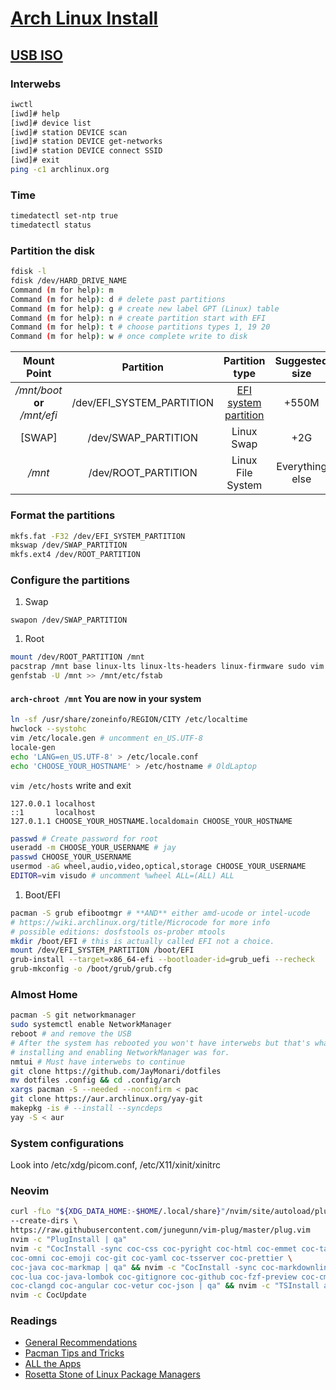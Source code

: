 # [Arch Linux Install](https://wiki.archlinux.org/index.php/Installation_guide)

## [USB ISO](https://wiki.archlinux.org/title/USB_flash_installation_medium)

### Interwebs

```sh
iwctl
[iwd]# help
[iwd]# device list
[iwd]# station DEVICE scan
[iwd]# station DEVICE get-networks
[iwd]# station DEVICE connect SSID
[iwd]# exit
ping -c1 archlinux.org
```

### Time

```sh
timedatectl set-ntp true
timedatectl status
```

### Partition the disk

```sh
fdisk -l
fdisk /dev/HARD_DRIVE_NAME
Command (m for help): m
Command (m for help): d # delete past partitions
Command (m for help): g # create new label GPT (Linux) table
Command (m for help): n # create partition start with EFI
Command (m for help): t # choose partitions types 1, 19 20
Command (m for help): w # once complete write to disk
```

| Mount Point | Partition | Partition type | Suggested size |
|:-:|:-:|:-:|:-:|
| */mnt/boot* **or** */mnt/efi* | /dev/EFI_SYSTEM_PARTITION | [EFI system partition](https://wiki.archlinux.org/index.php/EFI_system_partition) | +550M |
| [SWAP] | /dev/SWAP_PARTITION | Linux Swap | +2G |
| */mnt* | /dev/ROOT_PARTITION | Linux File System | Everything else |

### Format the partitions

```sh
mkfs.fat -F32 /dev/EFI_SYSTEM_PARTITION
mkswap /dev/SWAP_PARTITION
mkfs.ext4 /dev/ROOT_PARTITION
```

### Configure the partitions

1. Swap

`swapon /dev/SWAP_PARTITION`

1. Root

```sh
mount /dev/ROOT_PARTITION /mnt
pacstrap /mnt base linux-lts linux-lts-headers linux-firmware sudo vim
genfstab -U /mnt >> /mnt/etc/fstab
```

#### `arch-chroot /mnt` You are now in your system

```sh
ln -sf /usr/share/zoneinfo/REGION/CITY /etc/localtime
hwclock --systohc
vim /etc/locale.gen # uncomment en_US.UTF-8
locale-gen
echo 'LANG=en_US.UTF-8' > /etc/locale.conf
echo 'CHOOSE_YOUR_HOSTNAME' > /etc/hostname # OldLaptop
```

`vim /etc/hosts` write and exit

```vim
127.0.0.1 localhost
::1       localhost
127.0.1.1 CHOOSE_YOUR_HOSTNAME.localdomain CHOOSE_YOUR_HOSTNAME
```

```sh
passwd # Create password for root
useradd -m CHOOSE_YOUR_USERNAME # jay
passwd CHOOSE_YOUR_USERNAME
usermod -aG wheel,audio,video,optical,storage CHOOSE_YOUR_USERNAME
EDITOR=vim visudo # uncomment %wheel ALL=(ALL) ALL
```

1. Boot/EFI

```sh
pacman -S grub efibootmgr # **AND** either amd-ucode or intel-ucode
# https://wiki.archlinux.org/title/Microcode for more info
# possible editions: dosfstools os-prober mtools
mkdir /boot/EFI # this is actually called EFI not a choice.
mount /dev/EFI_SYSTEM_PARTITION /boot/EFI
grub-install --target=x86_64-efi --bootloader-id=grub_uefi --recheck
grub-mkconfig -o /boot/grub/grub.cfg
```

### Almost Home

```sh
pacman -S git networkmanager
sudo systemctl enable NetworkManager
reboot # and remove the USB
# After the system has rebooted you won't have interwebs but that's what
# installing and enabling NetworkManager was for.
nmtui # Must have interwebs to continue
git clone https://github.com/JayMonari/dotfiles
mv dotfiles .config && cd .config/arch
xargs pacman -S --needed --noconfirm < pac
git clone https://aur.archlinux.org/yay-git
makepkg -is # --install --syncdeps
yay -S < aur
```

### System configurations

Look into /etc/xdg/picom.conf, /etc/X11/xinit/xinitrc

### Neovim

```sh
curl -fLo "${XDG_DATA_HOME:-$HOME/.local/share}"/nvim/site/autoload/plug.vim \
--create-dirs \
https://raw.githubusercontent.com/junegunn/vim-plug/master/plug.vim
nvim -c "PlugInstall | qa"
nvim -c "CocInstall -sync coc-css coc-pyright coc-html coc-emmet coc-tag \
coc-omni coc-emoji coc-git coc-yaml coc-tsserver coc-prettier \
coc-java coc-markmap | qa" && nvim -c "CocInstall -sync coc-markdownlint \
coc-lua coc-java-lombok coc-gitignore coc-github coc-fzf-preview coc-cmake \
coc-clangd coc-angular coc-vetur coc-json | qa" && nvim -c "TSInstall all" &&
nvim -c CocUpdate
```

### Readings

* [General Recommendations](https://wiki.archlinux.org/title/General_recommendations)
* [Pacman Tips and Tricks](https://wiki.archlinux.org/title/Pacman/Tips_and_tricks)
* [ALL the Apps](https://wiki.archlinux.org/title/List_of_applications)
* [Rosetta Stone of Linux Package Managers](https://wiki.archlinux.org/title/Pacman/Rosetta)
